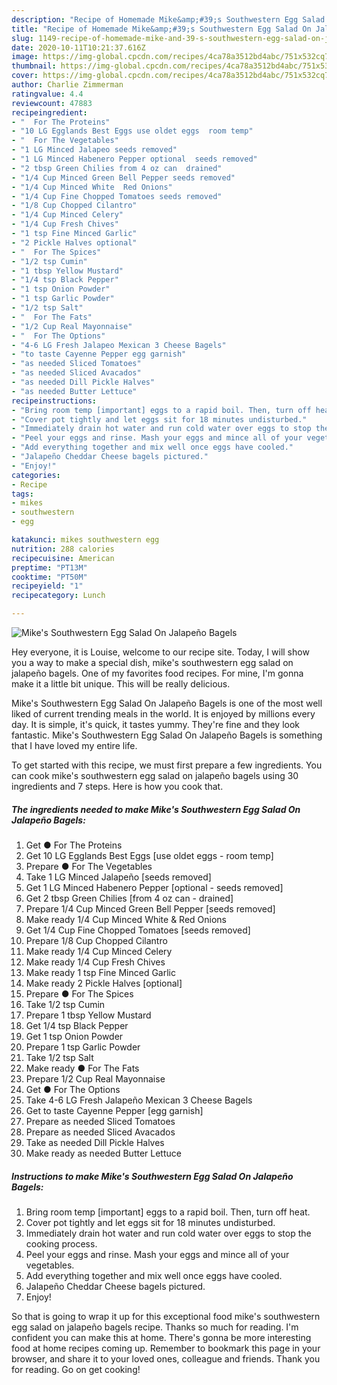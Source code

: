 ```yaml
---
description: "Recipe of Homemade Mike&amp;#39;s Southwestern Egg Salad On Jalapeño Bagels"
title: "Recipe of Homemade Mike&amp;#39;s Southwestern Egg Salad On Jalapeño Bagels"
slug: 1149-recipe-of-homemade-mike-and-39-s-southwestern-egg-salad-on-jalapeno-bagels
date: 2020-10-11T10:21:37.616Z
image: https://img-global.cpcdn.com/recipes/4ca78a3512bd4abc/751x532cq70/mikes-southwestern-egg-salad-on-jalapeno-bagels-recipe-main-photo.jpg
thumbnail: https://img-global.cpcdn.com/recipes/4ca78a3512bd4abc/751x532cq70/mikes-southwestern-egg-salad-on-jalapeno-bagels-recipe-main-photo.jpg
cover: https://img-global.cpcdn.com/recipes/4ca78a3512bd4abc/751x532cq70/mikes-southwestern-egg-salad-on-jalapeno-bagels-recipe-main-photo.jpg
author: Charlie Zimmerman
ratingvalue: 4.4
reviewcount: 47883
recipeingredient:
- "  For The Proteins"
- "10 LG Egglands Best Eggs use oldet eggs  room temp"
- "  For The Vegetables"
- "1 LG Minced Jalapeo seeds removed"
- "1 LG Minced Habenero Pepper optional  seeds removed"
- "2 tbsp Green Chilies from 4 oz can  drained"
- "1/4 Cup Minced Green Bell Pepper seeds removed"
- "1/4 Cup Minced White  Red Onions"
- "1/4 Cup Fine Chopped Tomatoes seeds removed"
- "1/8 Cup Chopped Cilantro"
- "1/4 Cup Minced Celery"
- "1/4 Cup Fresh Chives"
- "1 tsp Fine Minced Garlic"
- "2 Pickle Halves optional"
- "  For The Spices"
- "1/2 tsp Cumin"
- "1 tbsp Yellow Mustard"
- "1/4 tsp Black Pepper"
- "1 tsp Onion Powder"
- "1 tsp Garlic Powder"
- "1/2 tsp Salt"
- "  For The Fats"
- "1/2 Cup Real Mayonnaise"
- "  For The Options"
- "4-6 LG Fresh Jalapeo Mexican 3 Cheese Bagels"
- "to taste Cayenne Pepper egg garnish"
- "as needed Sliced Tomatoes"
- "as needed Sliced Avacados"
- "as needed Dill Pickle Halves"
- "as needed Butter Lettuce"
recipeinstructions:
- "Bring room temp [important] eggs to a rapid boil. Then, turn off heat."
- "Cover pot tightly and let eggs sit for 18 minutes undisturbed."
- "Immediately drain hot water and run cold water over eggs to stop the cooking process."
- "Peel your eggs and rinse. Mash your eggs and mince all of your vegetables."
- "Add everything together and mix well once eggs have cooled."
- "Jalapeño Cheddar Cheese bagels pictured."
- "Enjoy!"
categories:
- Recipe
tags:
- mikes
- southwestern
- egg

katakunci: mikes southwestern egg 
nutrition: 288 calories
recipecuisine: American
preptime: "PT13M"
cooktime: "PT50M"
recipeyield: "1"
recipecategory: Lunch

---
```



![Mike&#39;s Southwestern Egg Salad On Jalapeño Bagels](https://img-global.cpcdn.com/recipes/4ca78a3512bd4abc/751x532cq70/mikes-southwestern-egg-salad-on-jalapeno-bagels-recipe-main-photo.jpg)

Hey everyone, it is Louise, welcome to our recipe site. Today, I will show you a way to make a special dish, mike&#39;s southwestern egg salad on jalapeño bagels. One of my favorites food recipes. For mine, I'm gonna make it a little bit unique. This will be really delicious.



Mike&#39;s Southwestern Egg Salad On Jalapeño Bagels is one of the most well liked of current trending meals in the world. It is enjoyed by millions every day. It is simple, it's quick, it tastes yummy. They're fine and they look fantastic. Mike&#39;s Southwestern Egg Salad On Jalapeño Bagels is something that I have loved my entire life.


To get started with this recipe, we must first prepare a few ingredients. You can cook mike&#39;s southwestern egg salad on jalapeño bagels using 30 ingredients and 7 steps. Here is how you cook that.

<!--inarticleads1-->

##### The ingredients needed to make Mike&#39;s Southwestern Egg Salad On Jalapeño Bagels:

1. Get  ● For The Proteins
1. Get 10 LG Egglands Best Eggs [use oldet eggs - room temp]
1. Prepare  ● For The Vegetables
1. Take 1 LG Minced Jalapeño [seeds removed]
1. Get 1 LG Minced Habenero Pepper [optional - seeds removed]
1. Get 2 tbsp Green Chilies [from 4 oz can - drained]
1. Prepare 1/4 Cup Minced Green Bell Pepper [seeds removed]
1. Make ready 1/4 Cup Minced White &amp; Red Onions
1. Get 1/4 Cup Fine Chopped Tomatoes [seeds removed]
1. Prepare 1/8 Cup Chopped Cilantro
1. Make ready 1/4 Cup Minced Celery
1. Make ready 1/4 Cup Fresh Chives
1. Make ready 1 tsp Fine Minced Garlic
1. Make ready 2 Pickle Halves [optional]
1. Prepare  ● For The Spices
1. Take 1/2 tsp Cumin
1. Prepare 1 tbsp Yellow Mustard
1. Get 1/4 tsp Black Pepper
1. Get 1 tsp Onion Powder
1. Prepare 1 tsp Garlic Powder
1. Take 1/2 tsp Salt
1. Make ready  ● For The Fats
1. Prepare 1/2 Cup Real Mayonnaise
1. Get  ● For The Options
1. Take 4-6 LG Fresh Jalapeño Mexican 3 Cheese Bagels
1. Get to taste Cayenne Pepper [egg garnish]
1. Prepare as needed Sliced Tomatoes
1. Prepare as needed Sliced Avacados
1. Take as needed Dill Pickle Halves
1. Make ready as needed Butter Lettuce




<!--inarticleads2-->

##### Instructions to make Mike&#39;s Southwestern Egg Salad On Jalapeño Bagels:

1. Bring room temp [important] eggs to a rapid boil. Then, turn off heat.
1. Cover pot tightly and let eggs sit for 18 minutes undisturbed.
1. Immediately drain hot water and run cold water over eggs to stop the cooking process.
1. Peel your eggs and rinse. Mash your eggs and mince all of your vegetables.
1. Add everything together and mix well once eggs have cooled.
1. Jalapeño Cheddar Cheese bagels pictured.
1. Enjoy!




So that is going to wrap it up for this exceptional food mike&#39;s southwestern egg salad on jalapeño bagels recipe. Thanks so much for reading. I'm confident you can make this at home. There's gonna be more interesting food at home recipes coming up. Remember to bookmark this page in your browser, and share it to your loved ones, colleague and friends. Thank you for reading. Go on get cooking!

